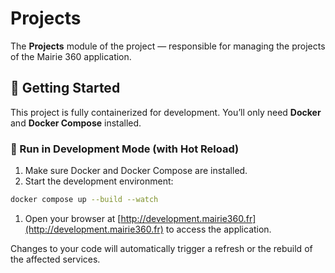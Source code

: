 # Projects

The **Projects** module of the project — responsible for managing the projects of the Mairie 360 application.

## 🚀 Getting Started

This project is fully containerized for development. You’ll only need **Docker** and **Docker Compose** installed.

### 🐳 Run in Development Mode (with Hot Reload)

1. Make sure Docker and Docker Compose are installed.
2. Start the development environment:

```bash
docker compose up --build --watch
```

1. Open your browser at [http://development.mairie360.fr](http://development.mairie360.fr) to access the application.

Changes to your code will automatically trigger a refresh or the rebuild of the affected services.

